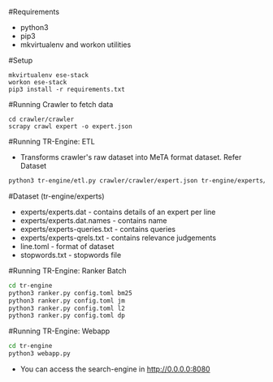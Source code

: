 #Requirements

* python3
* pip3
* mkvirtualenv and workon utilities

#Setup

```
mkvirtualenv ese-stack
workon ese-stack
pip3 install -r requirements.txt
```

#Running Crawler to fetch data
```
cd crawler/crawler
scrapy crawl expert -o expert.json
```

#Running TR-Engine: ETL
* Transforms crawler's raw dataset into MeTA format dataset. Refer Dataset
```bash
python3 tr-engine/etl.py crawler/crawler/expert.json tr-engine/experts/experts-rel-judgements.csv
```

#Dataset (tr-engine/experts)

* experts/experts.dat - contains details of an expert per line
* experts/experts.dat.names - contains name
* experts/experts-queries.txt - contains queries 
* experts/experts-qrels.txt - contains relevance judgements 
* line.toml - format of dataset
* stopwords.txt - stopwords file

#Running TR-Engine: Ranker Batch
```bash
cd tr-engine
python3 ranker.py config.toml bm25
python3 ranker.py config.toml jm 
python3 ranker.py config.toml l2
python3 ranker.py config.toml dp 
```

#Running TR-Engine: Webapp 
```bash
cd tr-engine
python3 webapp.py
```
* You can access the search-engine in http://0.0.0.0:8080

